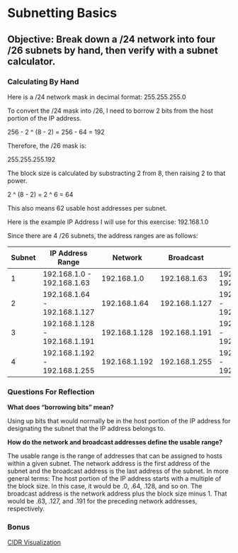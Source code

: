 # Subnetting Basics

## Objective: Break down a /24 network into four /26 subnets by hand, then verify with a subnet calculator.

### Calculating By Hand

Here is a /24 network mask in decimal format: 255.255.255.0

To convert the /24 mask into /26, I need to borrow 2 bits from the host portion of the IP address.

256 - 2 ^ (8 - 2) = 256 - 64 = 192

Therefore, the /26 mask is:

255.255.255.192

The block size is calculated by substracting 2 from 8, then raising 2 to that power.

2 ^ (8 - 2) = 2 ^ 6 = 64

This also means 62 usable host addresses per subnet.

Here is the example IP Address I will use for this exercise: 192.168.1.0

Since there are 4 /26 subnets, the address ranges are as follows:

| Subnet | IP Address Range | Network | Broadcast | Usable |
|---|---|---|---|---|
| 1 | 192.168.1.0 - 192.168.1.63 | 192.168.1.0 | 192.168.1.63 | 192.168.1.1 - 192.168.1.62 |
| 2 | 192.168.1.64 - 192.168.1.127 | 192.168.1.64 | 192.168.1.127 | 192.168.1.65 - 192.168.1.126 |
| 3 | 192.168.1.128 - 192.168.1.191 | 192.168.1.128 | 192.168.1.191 | 192.168.1.129 - 192.168.1.190 |
| 4 | 192.168.1.192 - 192.168.1.255 | 192.168.1.192 | 192.168.1.255 | 192.168.1.193 - 192.168.1.254 |

### Questions For Reflection

**What does “borrowing bits” mean?**

Using up bits that would normally be in the host portion of the IP address for designating the subnet that the IP address belongs to.

**How do the network and broadcast addresses define the usable range?**

The usable range is the range of addresses that can be assigned to hosts within a given subnet. The network address is the first address of the subnet and the broadcast address is the last address of the subnet. In more general terms: The host portion of the IP address starts with a multiple of the block size. In this case, it would be .0, .64, .128, and so on. The broadcast address is the network address plus the block size minus 1. That would be .63, .127, and .191 for the preceding network addresses, respectively.

### Bonus

[CIDR Visualization](https://drive.google.com/file/d/1dzxVR1wFQAB7k2pFL8Mz9WPAXTTv-u0_/view?usp=sharing)
